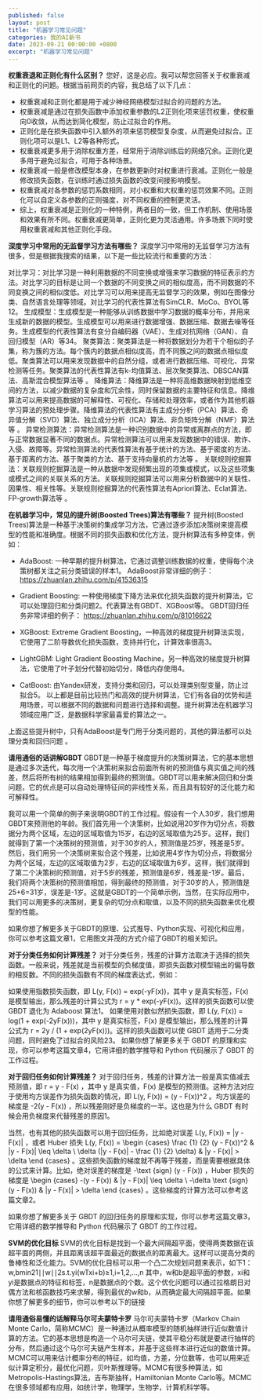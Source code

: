 ```yaml
---
published: false
layout: post
title: "机器学习常见问题"
categories: 我的AI新书
date: 2023-09-21 00:00:00 +0800
excerpt: "机器学习常见问题"
---
```



**权重衰退和正则化有什么区别？**
您好，这是必应。我可以帮您回答关于权重衰减和正则化的问题。根据当前网页的内容，我总结了以下几点：

- 权重衰减和正则化都是用于减少神经网络模型过拟合的问题的方法。
- 权重衰减是通过在损失函数中添加权重参数的L2正则化项来惩罚权重，使权重向0收敛，从而达到简化模型，防止过拟合的作用。
- 正则化是在损失函数中引入额外的项来惩罚模型复杂度，从而避免过拟合。正则化项可以是L1、L2等各种形式。
- 权重衰减更多用于消除权重方差，经常用于消除训练后的网络冗余。正则化更多用于避免过拟合，可用于各种场景。
- 权重衰减一般是修改模型本身，在参数更新时对权重进行衰减。正则化一般是修改损失函数，在训练时通过损失函数的改变间接影响模型。
- 权重衰减对各参数的惩罚系数相同，对小权重和大权重的惩罚效果不同。正则化可以自定义各参数的正则强度，对不同权重的控制更灵活。
- 综上，权重衰减是正则化的一种特例，两者目的一致，但工作机制、使用场景和效果有所不同。权重衰减更简单，正则化更为灵活通用。许多场景下同时使用权重衰减和其他正则化手段。

**深度学习中常用的无监督学习方法有哪些？**
深度学习中常用的无监督学习方法有很多，但是根据我搜索的结果，以下是一些比较流行和重要的方法：

对比学习：对比学习是一种利用数据的不同变换或增强来学习数据的特征表示的方法。对比学习的目标是让同一个数据的不同变换之间的相似度高，而不同数据的不同变换之间的相似度低。对比学习可以用来提高无监督学习的效果，例如在图像分类、自然语言处理等领域。对比学习的代表性算法有SimCLR、MoCo、BYOL等12。
生成模型：生成模型是一种能够从训练数据中学习数据的概率分布，并用来生成新的数据的模型。生成模型可以用来进行数据增强、数据压缩、数据去噪等任务。生成模型的代表性算法有变分自编码器（VAE）、生成对抗网络（GAN）、自回归模型（AR）等34。
聚类算法：聚类算法是一种将数据划分为若干个相似的子集，称为簇的方法。每个簇内的数据点相似度高，而不同簇之间的数据点相似度低。聚类算法可以用来发现数据中的自然分组，或者进行数据压缩、可视化、异常检测等任务。聚类算法的代表性算法有k-均值算法、层次聚类算法、DBSCAN算法、高斯混合模型算法等 。
降维算法：降维算法是一种将高维数据映射到低维空间的方法，以减少数据的复杂度和冗余性，同时保留数据的主要特征和信息。降维算法可以用来提高数据的可解释性、可视化、存储和处理效率，或者作为其他机器学习算法的预处理步骤。降维算法的代表性算法有主成分分析（PCA）算法、奇异值分解（SVD）算法、独立成分分析（ICA）算法、非负矩阵分解（NMF）算法等 。
异常检测算法：异常检测算法是一种识别数据中的异常或离群点的方法，即与正常数据显著不同的数据点。异常检测算法可以用来发现数据中的错误、欺诈、入侵、故障等。异常检测算法的代表性算法有基于统计的方法、基于密度的方法、基于距离的方法、基于聚类的方法、基于支持向量机的方法等 。
关联规则挖掘算法：关联规则挖掘算法是一种从数据中发现频繁出现的项集或模式，以及这些项集或模式之间的关联关系的方法。关联规则挖掘算法可以用来分析数据中的关联性、因果性、相关性等。关联规则挖掘算法的代表性算法有Apriori算法、Eclat算法、FP-growth算法等 。


**在机器学习中，常见的提升树(Boosted Trees)算法有哪些？**
提升树(Boosted Trees)算法是一种基于决策树的集成学习方法，它通过逐步添加决策树来提高模型的性能和准确度。根据不同的损失函数和优化方法，提升树算法有多种变体，例如：

- AdaBoost: 一种早期的提升树算法，它通过调整训练数据的权重，使得每个决策树都关注之前分类错误的样本1。
AdaBoost非常详细的例子：
https://zhuanlan.zhihu.com/p/41536315

- Gradient Boosting: 一种使用梯度下降方法来优化损失函数的提升树算法，它可以处理回归和分类问题2。代表算法有GBDT、XGBoost等。
GBDT回归任务非常详细的例子：
https://zhuanlan.zhihu.com/p/81016622

- XGBoost: Extreme Gradient Boosting，一种高效的梯度提升树算法实现，它使用了二阶导数优化损失函数，支持并行化，计算效率很高3。
- LightGBM: Light Gradient Boosting Machine，另一种高效的梯度提升树算法，它使用了叶子划分代替初始切分，降低内存使用4。
- CatBoost: 由Yandex研发，支持分类和回归，可以处理类别型变量，防止过拟合5。
以上都是目前比较热门和高效的提升树算法，它们有各自的优势和适用场景，可以根据不同的数据和问题进行选择和调整。提升树算法在机器学习领域应用广泛，是数据科学家最喜爱的算法之一。

上面这些提升树中，只有AdaBoost是专门用于分类问题的，其他的算法都可以处理分类和回归问题 。


**请用通俗的话讲解GBDT**
GBDT是一种基于梯度提升的决策树算法，它的基本思想是通过多次迭代，每次用一个决策树来拟合前面所有树的预测值与真实值之间的残差，然后将所有树的结果相加得到最终的预测值。GBDT可以用来解决回归和分类问题，它的优点是可以自动处理特征间的非线性关系，而且具有较好的泛化能力和可解释性。

我可以用一个简单的例子来说明GBDT的工作过程。假设有一个人30岁，我们想用GBDT来预测他的年龄。我们首先用一个决策树，比如说用20岁作为切分点，将数据分为两个区域，左边的区域取值为15岁，右边的区域取值为25岁。这样，我们就得到了第一个决策树的预测值，对于30岁的人，预测值是25岁，残差是5岁。然后，我们用另一个决策树来拟合这个残差，比如说用4岁作为切分点，将数据分为两个区域，左边的区域取值为2岁，右边的区域取值为6岁。这样，我们就得到了第二个决策树的预测值，对于5岁的残差，预测值是6岁，残差是-1岁。最后，我们将两个决策树的预测值相加，得到最终的预测值，对于30岁的人，预测值是25+6=31岁，误差是-1岁。这就是GBDT的一个简单示例，当然，在实际应用中，我们可以用更多的决策树，更复杂的切分点和取值，以及不同的损失函数来优化模型的性能。

如果你想了解更多关于GBDT的原理、公式推导、Python实现、可视化和应用，你可以参考这篇文章1，它用图文并茂的方式介绍了GBDT的相关知识。

**对于分类任务如何计算残差？**
对于分类任务，残差的计算方法取决于选择的损失函数。一般来说，残差就是当前模型的负梯度值，即损失函数对模型输出的偏导数的相反数。不同的损失函数有不同的梯度表达式，例如：

如果使用指数损失函数，即 L(y, F(x)) = exp(-yF(x))，其中 y 是真实标签，F(x) 是模型输出，那么残差的计算公式为 r = y * exp(-yF(x))。这样的损失函数可以使 GBDT 退化为 Adaboost 算法1。
如果使用对数似然损失函数，即 L(y, F(x)) = log(1 + exp(-2yF(x)))，其中 y 是真实标签，F(x) 是模型输出，那么残差的计算公式为 r = 2y / (1 + exp(2yF(x)))。这样的损失函数可以使 GBDT 适用于二分类问题，同时避免了过拟合的风险23。
如果你想了解更多关于 GBDT 的原理和实现，你可以参考这篇文章4，它用详细的数学推导和 Python 代码展示了 GBDT 的工作过程。


**对于回归任务如何计算残差？**
对于回归任务，残差的计算方法一般是真实值减去预测值，即 r = y - F(x) ，其中 y 是真实值，F(x) 是模型的预测值。这种方法对应于使用均方误差作为损失函数的情况，即 L(y, F(x)) = (y - F(x))^2 。均方误差的梯度是 -2(y - F(x)) ，所以残差刚好是负梯度的一半。这也是为什么 GBDT 有时候会用负梯度来代替残差的原因1。

当然，也有其他的损失函数可以用于回归任务，比如绝对误差 L(y, F(x)) = |y - F(x)| ，或者 Huber 损失 L(y, F(x)) = \begin {cases} \frac {1} {2} (y - F(x))^2 & |y - F(x)| \leq \delta \\ \delta (|y - F(x)| - \frac {1} {2} \delta) & |y - F(x)| > \delta \end {cases} 。这些损失函数的梯度就不再等于残差，而是需要根据具体的公式来计算。比如，绝对误差的梯度是 -\text {sign} (y - F(x)) ，Huber 损失的梯度是 \begin {cases} -(y - F(x)) & |y - F(x)| \leq \delta \\ -\delta \text {sign} (y - F(x)) & |y - F(x)| > \delta \end {cases} 。这些梯度的计算方法可以参考这篇文章2。

如果你想了解更多关于 GBDT 的回归任务的原理和实现，你可以参考这篇文章3，它用详细的数学推导和 Python 代码展示了 GBDT 的工作过程。


**SVM的优化目标**
SVM的优化目标是找到一个最大间隔超平面，使得两类数据在该超平面的两侧，并且距离该超平面最近的数据点的距离最大。这样可以提高分类的鲁棒性和泛化能力。SVM的优化目标可以用一个凸二次规划问题来表示，如下1：
w,bmin​21​∣∣w∣∣2s.t.yi​(wTxi​+b)≥1,i=1,2,...,n
其中，w和b是超平面的参数，xi​和yi​是数据点的特征和标签，n是数据点的个数。这个优化问题可以通过拉格朗日对偶方法和核函数技巧来求解，得到最优的w和b，从而确定最大间隔超平面。如果你想了解更多的细节，你可以参考以下的链接


**请用通俗易懂的话解释马尔可夫蒙特卡罗**
马尔可夫蒙特卡罗（Markov Chain Monte Carlo，简称MCMC）是一种通过从概率模型的随机抽样进行近似数值计算的方法。它的基本思想是构造一个马尔可夫链，使其平稳分布就是要进行抽样的分布，然后通过这个马尔可夫链产生样本，并基于这些样本进行近似的数值计算。MCMC可以用来估计概率分布的特征，如均值，方差，分位数等，也可以用来近似计算定积分，最优化问题，贝叶斯推理等。MCMC有很多种算法，如Metropolis-Hastings算法，吉布斯抽样，Hamiltonian Monte Carlo等。MCMC在很多领域都有应用，如统计学，物理学，生物学，计算机科学等。


